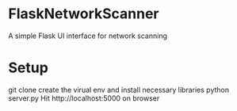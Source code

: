 # FlaskNetworkScanner
A simple Flask UI interface for network scanning
# Setup
git clone <url>
create the virual env and install necessary libraries
python server.py
Hit http://localhost:5000 on browser
